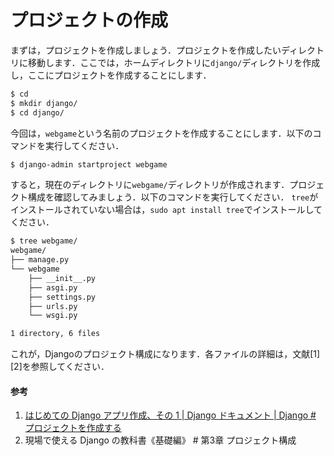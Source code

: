 # プロジェクトの作成

まずは，プロジェクトを作成しましょう．プロジェクトを作成したいディレクトリに移動します．ここでは，ホームディレクトリに`django/`ディレクトリを作成し，ここにプロジェクトを作成することにします．

```bash
$ cd
$ mkdir django/
$ cd django/
```

今回は，`webgame`という名前のプロジェクトを作成することにします．以下のコマンドを実行してください．

```bash
$ django-admin startproject webgame
```

すると，現在のディレクトリに`webgame/`ディレクトリが作成されます．プロジェクト構成を確認してみましょう．以下のコマンドを実行してください．
`tree`がインストールされていない場合は，`sudo apt install tree`でインストールしてください．

```bash
$ tree webgame/
webgame/
├── manage.py
└── webgame
    ├── __init__.py
    ├── asgi.py
    ├── settings.py
    ├── urls.py
    └── wsgi.py

1 directory, 6 files
```

これが，Djangoのプロジェクト構成になります．各ファイルの詳細は，文献[1][2]を参照してください．

#### 参考
1. [はじめての Django アプリ作成、その 1 | Django ドキュメント | Django # プロジェクトを作成する](https://docs.djangoproject.com/ja/3.2/intro/tutorial01/#creating-a-project)
1. 現場で使える Django の教科書《基礎編》 # 第3章 プロジェクト構成
